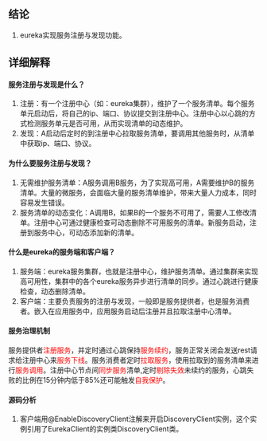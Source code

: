 ## 结论

1. eureka实现服务注册与发现功能。


## 详细解释

#### 服务注册与发现是什么？
1. 注册：有一个注册中心（如：eureka集群），维护了一个服务清单。每个服务单元启动后，将自己的ip、端口、协议提交到注册中心。注册中心以心跳的方式检测服务单元是否可用，从而实现清单的动态维护。
2. 发现：A启动后定时的到注册中心拉取服务清单，要调用其他服务时，从清单中获取ip、端口、协议。


#### 为什么要服务注册与发现？
1. 无需维护服务清单：A服务调用B服务，为了实现高可用，A需要维护B的服务清单。大量的微服务，会面临大量的服务清单维护，带来大量人力成本，同时容易发生错误。
2. 服务清单的动态变化：A调用B，如果B的一个服务不可用了，需要人工修改清单。注册中心可通过健康检查可动态删除不可用服务的清单。新服务启动，注册到服务中心，可动态添加新的清单。


#### 什么是eureka的服务端和客户端？
1. 服务端：eureka服务集群，也就是注册中心，维护服务清单。通过集群来实现高可用性，集群中的各个eureka服务异步进行清单的同步。通过心跳进行健康检查，动态删除清单。
2. 客户端：主要负责服务的注册与发现，一般即是服务提供者，也是服务消费者。嵌入在应用服务中，应用服务启动后注册并且拉取注册中心清单。

#### 服务治理机制
服务提供者<font color=red>注册服务</font>，并定时通过心跳保持<font color=red>服务续约</font>，服务正常关闭会发送rest请求给注册中心来<font color=red>服务下线</font>。服务消费者定时<font color=red>拉取服务</font>，使用拉取到的服务清单来进行<font color=red>服务调用</font>。注册中心节点间<font color=red>同步服务</font>清单,定时<font color=red>剔除失效</font>未续约的服务，心跳失败的比例在15分钟内低于85%还可能触发<font color=red>自我保护</font>。

#### 源码分析
1. 客户端用@EnableDiscoveryClient注解来开启DiscoveryClient实例，这个实例引用了EurekaClient的实例类DiscoveryClient类。